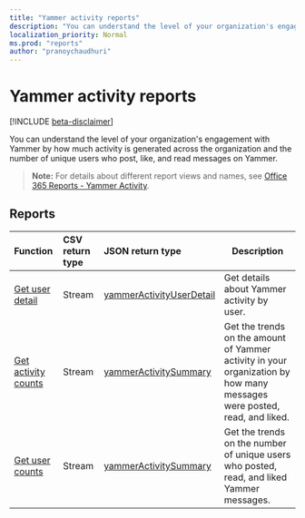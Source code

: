 ```yaml
---
title: "Yammer activity reports"
description: "You can understand the level of your organization's engagement with Yammer by how much activity is generated across the organization and the number of unique users who post, like, and read messages on Yammer."
localization_priority: Normal
ms.prod: "reports"
author: "pranoychaudhuri"
---
```


# Yammer activity reports

[!INCLUDE [beta-disclaimer](../../includes/beta-disclaimer.md)]

You can understand the level of your organization's engagement with Yammer by how much activity is generated across the organization and the number of unique users who post, like, and read messages on Yammer.

> **Note:** For details about different report views and names, see [Office 365 Reports - Yammer Activity](https://support.office.com/client/Yammer-activity-c7c9f938-5b8e-4d52-b1a2-c7c32cb2312a).

## Reports

| Function                                 | CSV return type | JSON return type                         | Description                              |
| :--------------------------------------- | :-------------- | :--------------------------------------- | ---------------------------------------- |
| [Get user detail](../api/reportroot-getyammeractivityuserdetail.md) | Stream          | [yammerActivityUserDetail](../resources/yammeractivityuserdetail.md) | Get details about Yammer activity by user. |
| [Get activity counts](../api/reportroot-getyammeractivitycounts.md) | Stream          | [yammerActivitySummary](../resources/yammeractivitysummary.md) | Get the trends on the amount of Yammer activity in your organization by how many messages were posted, read, and liked. |
| [Get user counts](../api/reportroot-getyammeractivityusercounts.md) | Stream          | [yammerActivitySummary](../resources/yammeractivitysummary.md) | Get the trends on the number of unique users who posted, read, and liked  Yammer messages. |
